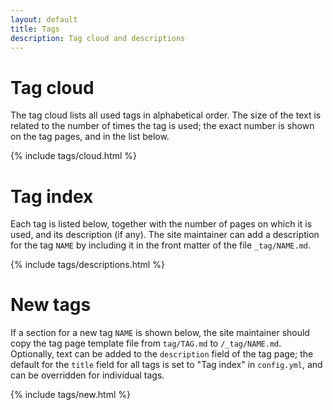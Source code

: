 ```yaml
---
layout: default
title: Tags
description: Tag cloud and descriptions
---
```

# Tag cloud

The tag cloud lists all used tags in alphabetical order. The size of the text
is related to the number of times the tag is used; the exact number is shown
on the tag pages, and in the list below.

{% include tags/cloud.html %}

# Tag index

Each tag is listed below, together with the number of pages on which it is used,
and its description (if any). The site maintainer can add a description for
the tag `NAME` by including it in the front matter of the file `_tag/NAME.md`.

{% include tags/descriptions.html %}

# New tags

If a section for a new tag `NAME` is shown below, the site maintainer should
copy the tag page template file from `tag/TAG.md` to `/_tag/NAME.md`. 
Optionally, text can be added to the `description` field of the tag page; the
default for the `title` field for all tags is set to "Tag index" in `config.yml`,
and can be overridden for individual tags.

{% include tags/new.html %}